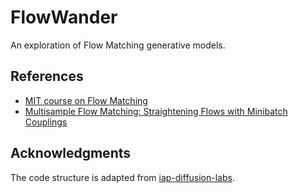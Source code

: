 # FlowWander
An exploration of Flow Matching generative models.

## References
- [MIT course on Flow Matching](https://diffusion.csail.mit.edu/)
- [Multisample Flow Matching: Straightening Flows with Minibatch Couplings
](https://arxiv.org/abs/2304.14772)

## Acknowledgments
The code structure is adapted from [iap-diffusion-labs](https://github.com/eje24/iap-diffusion-labs).